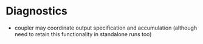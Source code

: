 # Diagnostics
- coupler may coordinate output specification and accumulation (although need to retain this functionality in standalone runs too)